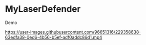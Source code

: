 # MyLaserDefender
 Demo


https://user-images.githubusercontent.com/96651316/229358638-63edfa39-0ed6-4b56-b5ef-adf0addc86d1.mp4
